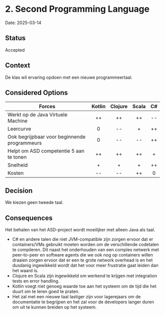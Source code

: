 # 2. Second Programming Language

Date: 2025-03-14

## Status

Accepted

## Context

De klas wil ervaring opdoen met een nieuwe programmeertaal.

## Considered Options

| Forces                                       | Kotlin | Clojure | Scala | C# |
|----------------------------------------------|:------:|:-------:|:-----:|:--:|
| Werkt op de Java Virtuele Machine            |   ++   |   ++    |  ++   | -- |
| Leercurve                                    |   0    |   --    |   +   | ++ |
| Ook begrijpbaar voor beginnende programmeurs |   0    |   --    |  --   | ++ |
| Helpt om ASD competentie 5 aan te tonen      |   ++   |   ++    |  ++   | +  |
| Snelheid                                     |   +    |    +    |   +   | ++ |
| Kosten                                       |   --   |   --    |  ++   | 0  |

## Decision

We kiezen geen tweede taal.
    
## Consequences

Het behalen van het ASD-project wordt moeilijker met alleen Java als taal. 

* C# en andere talen die niet JVM-compatible zijn zorgen ervoor dat er containers/VMs gebruikt moeten worden om de verschillende codetalen te compileren. Dit naast het onderhouden van een complex netwerk met peer-to-peer en software agents die we ook nog op containers willen draaien zorgen ervoor dat er een te grote network overhead is en het dusdanig ingewikkeld wordt dat het voor meer frustratie gaat leiden dan het waard is.
* Clojure en Scala zijn ingewikkeld om werkend te krijgen met integration tests en error handling.
* Kotlin voegt niet genoeg waarde toe aan het systeem om de tijd die het duurt om te leren goed te praten.
* Het zal met een nieuwe taal lastiger zijn voor lagerejaars om de documentatie te begrijpen en het zal voor de developers langer duren om uit te kunnen breiden op het systeem. 